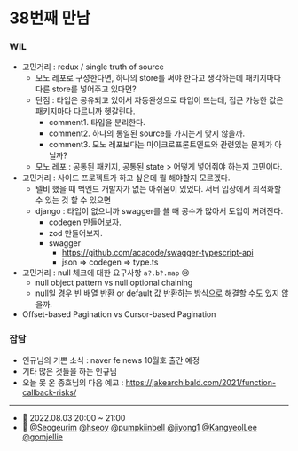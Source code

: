 # 38번째 만남

### WIL

- 고민거리 : redux / single truth of source
  - 모노 레포로 구성한다면, 하나의 store를 써야 한다고 생각하는데 패키지마다 다른 store를 넣어주고 있다면?
  - 단점 : 타입은 공유되고 있어서 자동완성으로 타입이 뜨는데, 접근 가능한 값은 패키지마다 다르니까 헷갈린다.
    - comment1. 타입을 분리한다.
    - comment2. 하나의 통일된 source를 가지는게 맞지 않을까.
    - comment3. 모노 레포보다는 마이크로프론트엔드와 관련있는 문제가 아닐까?
  - 모노 레포 : 공통된 패키지, 공통된 state > 어떻게 넣어줘야 하는지 고민이다.
- 고민거리 : 사이드 프로젝트가 하고 싶은데 뭘 해야할지 모르겠다.
  - 텔비 했을 때 백엔드 개발자가 없는 아쉬움이 있었다. 서버 입장에서 최적화할 수 있는 것 할 수 있으면
  - django : 타입이 없으니까 swagger를 쓸 때 공수가 많아서 도입이 꺼려진다.
    - codegen 만들어보자.
    - zod 만들어보자.
    - swagger
      - https://github.com/acacode/swagger-typescript-api
      - json => codegen => type.ts
- 고민거리 : null 체크에 대한 요구사항 `a?.b?.map` 😢
  - null object pattern vs null optional chaining
  - null일 경우 빈 배열 반환 or default 값 반환하는 방식으로 해결할 수도 있지 않을까.
- Offset-based Pagination vs Cursor-based Pagination

### 잡담

- 인규님의 기쁜 소식 : naver fe news 10월호 출간 예정
- 기타 많은 것들을 하는 인규님
- 오늘 못 온 종호님의 다음 예고 : https://jakearchibald.com/2021/function-callback-risks/

---

- 📆 2022.08.03 20:00 ~ 21:00
- 👥 [@Seogeurim](https://github.com/Seogeurim) [@hseoy](https://github.com/hseoy) [@pumpkiinbell](https://github.com/pumpkiinbell) 
[@jiyong1](https://github.com/jiyong1) [@KangyeolLee](https://github.com/KangyeolLee) [@gomjellie](https://github.com/gomjellie)

